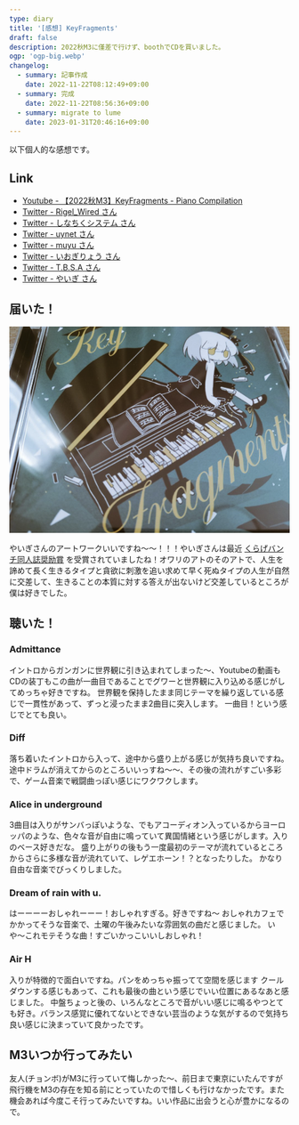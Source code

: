 ```yaml
---
type: diary
title: '[感想] KeyFragments'
draft: false
description: 2022秋M3に僅差で行けず、boothでCDを買いました。
ogp: 'ogp-big.webp'
changelog:
  - summary: 記事作成
    date: 2022-11-22T08:12:49+09:00
  - summary: 完成
    date: 2022-11-22T08:56:36+09:00
  - summary: migrate to lume
    date: 2023-01-31T20:46:16+09:00
---
```


以下個人的な感想です。

## Link

- [Youtube - 【2022秋M3】KeyFragments - Piano Compilation](https://youtu.be/dkcgsoLmVlA)
- [Twitter - Rigel_Wired さん](https://twitter.com/RigelWired)
- [Twitter - しなちくシステム さん](https://twitter.com/ThinaticSystem)
- [Twitter - uynet さん](https://twitter.com/uynet)
- [Twitter - muyu さん](https://twitter.com/muyu_pianoN)
- [Twitter - いおぎりょう さん](https://twitter.com/Iogi_Ryo)
- [Twitter - T.B.S.A さん](https://twitter.com/deadmansqtbsa)
- [Twitter - やいぎ さん](https://twitter.com/_yaigi)

## 届いた！

![KeyFragmentsの写真](p-1.png)

やいぎさんのアートワークいいですね〜〜！！！やいぎさんは最近 [くらげバンチ同人誌奨励賞](https://kuragebunch.com/info/entry/dojinshi-selection) を受賞されていましたね！オワリのアトのそのアトで、人生を諦めて長く生きるタイプと貪欲に刺激を追い求めて早く死ぬタイプの人生が自然に交差して、生きることの本質に対する答えが出ないけど交差しているところが僕は好きでした。

## 聴いた！

### Admittance

イントロからガンガンに世界観に引き込まれてしまった〜、Youtubeの動画もCDの装丁もこの曲が一曲目であることでグワーと世界観に入り込める感じがしてめっちゃ好きですね。
世界観を保持したまま同じテーマを繰り返している感じで一貫性があって、ずっと浸ったまま2曲目に突入します。
一曲目！という感じでとても良い。

### Diff

落ち着いたイントロから入って、途中から盛り上がる感じが気持ち良いですね。
途中ドラムが消えてからのところいいっすね〜〜、その後の流れがすごい多彩で、ゲーム音楽で戦闘曲っぽい感じにワクワクします。

### Alice in underground

3曲目は入りがサンバっぽいような、でもアコーディオン入っているからヨーロッパのような、色々な音が自由に鳴っていて異国情緒という感じがします。入りのベース好きだな。
盛り上がりの後もう一度最初のテーマが流れているところからさらに多様な音が流れていて、レゲエホーン！？となったりした。
かなり自由な音楽でびっくりしました。

### Dream of rain with u.

はーーーーおしゃれーーー！おしゃれすぎる。好きですね〜
おしゃれカフェでかかってそうな音楽で、土曜の午後みたいな雰囲気の曲だと感じました。
いや〜これモテそうな曲！すごいかっこいいしおしゃれ！

### Air H

入りが特徴的で面白いですね。パンをめっちゃ振ってて空間を感じます
クールダウンする感じもあって、これも最後の曲という感じでいい位置にあるなあと感じました。
中盤ちょっと後の、いろんなところで音がいい感じに鳴るやつとても好き。バランス感覚に優れてないとできない芸当のような気がするので気持ち良い感じに決まっていて良かったです。

## M3いつか行ってみたい

友人(チョンボ)がM3に行っていて悔しかった〜、前日まで東京にいたんですが飛行機をM3の存在を知る前にとっていたので惜しくも行けなかったです。また機会あれば今度こそ行ってみたいですね。いい作品に出会うと心が豊かになるので。
